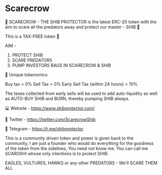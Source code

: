 # Scarecrow

🎃 SCARECROW - THE SHIB PROTECTOR is the latest ERC-20 token with the aim to scare all the predators away and protect our master - SHIB 🎃


This is a TAX-FREE token 👀

AIM - 
1. PROTECT SHIB
2. SCARE PREDATORS
3. PUMP INVESTORS BAGS IN SCARECROW & SHIB

🚀 Unique tokenomics

Buy tax = 0%
Sell Tax = 0%
Early Sell Tax (within 24 hours) = 10%

The taxes collected from early sells will be used to add auto-liquidity as well as AUTO-BUY SHIB and BURN, thereby pumping SHIB always.

💻 Website - https://www.shibprotector.com/

🦉 Twitter - https://twitter.com/ScarecrowShib

💬 Telegram - https://t.me/shibprotector



This is a community driven token and power is given back to the community, I am just a founder who would do everything for the goodness of the token from the sidelines, You need not know me. You can call me SCAROSHI whose only intentions is to protect SHIB.

EAGLES, VULTURES, HAWKS or any other PREDATORS - We'll SCARE THEM ALL
